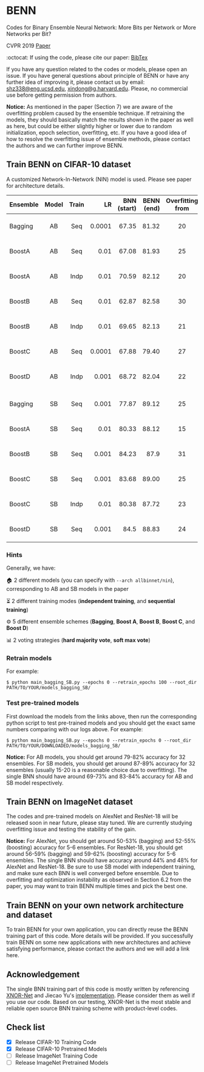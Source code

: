 # BENN
Codes for Binary Ensemble Neural Network: More Bits per Network or More Networks per Bit?

CVPR 2019 [Paper](http://openaccess.thecvf.com/content_CVPR_2019/papers/Zhu_Binary_Ensemble_Neural_Network_More_Bits_per_Network_or_More_CVPR_2019_paper.pdf)

:octocat: If using the code, please cite our paper: [BibTex](http://openaccess.thecvf.com/content_CVPR_2019/html/Zhu_Binary_Ensemble_Neural_Network_More_Bits_per_Network_or_More_CVPR_2019_paper.html)

If you have any question related to the codes or models, please open an issue. If you have general questions about principle of BENN or have any further idea of improving it, please contact us by email: shz338@eng.ucsd.edu, xindong@g.harvard.edu. Please, no commercial use before getting permission from authors.

**Notice:** As mentioned in the paper (Section 7) we are aware of the overfitting problem caused by the ensemble technique. If retraining the models, they should basically match the results shown in the paper as well as here, but could be either slightly higher or lower due to random initialization, epoch selection, overfitting, etc. If you have a good idea of how to resolve the overfitting issue of ensemble methods, please contact the authors and we can further improve BENN.

## Train BENN on CIFAR-10 dataset

A customized Network-In-Network (NIN) model is used. Please see paper for architecture details.

| Ensemble   | Model | Train |     LR | BNN (start) | BENN (end) | Overfitting from | Best Voting |               Models Directory              |              Logs |
|------------|:-----:|:-----:|-------:|------------:|-----------:|:----------------:|:-----------:|:-------------------------------------------:|------------------:|
| Bagging    |   AB  |  Seq  | 0.0001 |       67.35 |      81.32 |        20        |   Soft Max Vote   |            [models](https://drive.google.com/open?id=1PBppowCQOWr7k4jPuyRoSbSdtQBmcP9N)           |    [L](https://drive.google.com/open?id=1J8c1cDiDPIPcFr3-JZN11rwWa8AfCjMw) |
| BoostA   |   AB  |  Seq  |   0.01 |       67.08 |      81.93 |        25        |   Soft Max Vote   |     [models](https://drive.google.com/open?id=181YNIyFWlkMH30xTWxy3A0Pm5hBbBAnD)    |    [L](https://drive.google.com/open?id=1V0Lu6qRxrO6RA3LeeeHZJewvwrSvcVZL) |
| BoostA   |   AB  |  Indp |   0.01 |       70.59 |      82.12 |        20        |   Soft Max Vote   |       [models](https://drive.google.com/open?id=17mwH0zc_ojissgNlu7im1-W2hSsb7nDo)      |   [L](https://drive.google.com/open?id=1ODDG_tuKZZvZBbJLdHsvIoiewcWDu7_3) |
| BoostB |   AB  |  Seq  |   0.01 |       62.87 |      82.58 |        30        |   Soft Max Vote   |  [models](https://drive.google.com/open?id=1tonq6We35NVH6xEr9FpE-En7l2o4Q-1z) |  [L](https://drive.google.com/open?id=1XHeMKAcdjEwW08tLXG3FDfsItqF8jTjr) |
| BoostB |   AB  |  Indp |   0.01 |       69.65 |      82.13 |        21        |   Soft Max Vote   |        [models](https://drive.google.com/open?id=1gSe53ExXjxIxJpqw6j19HXfi08kmzQsQ)        | [L](https://drive.google.com/open?id=1VMR6QmQgaAKh9vHLPe3Ki_VWJG1NWQYM) |
| BoostC  |   AB  |  Seq  | 0.0001 |       67.88 |      79.40 |        27        |   Soft Max Vote   | [models](https://drive.google.com/open?id=1iQSflQg5P3HcD5CGIU_Rz-mGQJv6zx22) |   [L](https://drive.google.com/open?id=1zDUc69ySbMB9OiQshD2zGgqfPErRXqF9)|
| BoostD      |   AB  |  Indp |  0.001 |       68.72 |      82.04 |        22        |   Soft Max Vote   |   [models](https://drive.google.com/open?id=1uuGlTBsJ6vTIIe620otnsHcL6nwzJBqS)   | [L](https://drive.google.com/open?id=1StHIYfDdiyVu2XCrH4xALjswC94X07ML) |
|            |       |       |        |             |            |                  |             |                                             |                   |
| Bagging    |   SB  |  Seq  |  0.001 |       77.87 |      89.12 |        25        |   Soft Max Vote   |        [models](https://drive.google.com/open?id=1LXAaqjn4w3BzCAqxkPumeNXxebXOgu7P)       |    [L](https://drive.google.com/open?id=1jMm_4ICENzA2fs-wWePBroGTtCtS7NIG) |
| BoostA   |   SB  |  Seq  |   0.01 |       80.33 |      88.12 |        15        |   Soft Max Vote   |  [models](https://drive.google.com/open?id=1pDtaywChknD8KaaNxUZDIOlWmmOKTrHq) |    [L](https://drive.google.com/open?id=1YR9kvKhWjbx-pO4pP8743TpUShZi_F7c) |
| BoostB |   SB  |  Seq  |  0.001 |       84.23 |       87.9 |        31        |   Soft Max Vote   |   [models](https://drive.google.com/open?id=11bx-iEIpKLf7cF27OpXNMH61UD-6n1bN)  |  [L](https://drive.google.com/open?id=1crSzVBfJ-C5bh27wOb4cH_ZHZQv5c41p) |
| BoostC  |   SB  |  Seq  |  0.001 |       83.68 |      89.00 |        25        |   Soft Max Vote   |   [models](https://drive.google.com/open?id=1_myF7GbhOJGcb64g0z6xzuFt4s7ywmiu)   |   [L](https://drive.google.com/open?id=1agfjAdntT0llIMt9ERFehHBlOS_Ef6_A) |
| BoostC  |   SB  |  Indp |   0.01 |       80.38 |      87.72 |        23        |   Soft Max Vote   |          [models](https://drive.google.com/open?id=1dNBKR88sSA2-R98yc_3TmFAxUZaED3S8)          |  [L](https://drive.google.com/open?id=1mUPoEeFDrkpl0GX77qzGjY1NNO9KiO1b) |
| BoostD      |   SB  |  Seq  |  0.001 |        84.5 |      88.83 |        24        |   Soft Max Vote   |   [models](https://drive.google.com/open?id=1mhnJFbs3knOsSr-B-YAt1S5v-j29ksJJ)  |  [L](https://drive.google.com/open?id=1CcnXGiN6cWePt-S-uf1xjOtE_qLlpUE6) |
### Hints

Generally, we have:

:house: 2 different models (you can specify with `--arch allbinnet/nin`), corresponding to AB and SB models in the paper

:hourglass_flowing_sand: 2 different training modes (**independent training**, and **sequential training**)

:gear: 5 different ensemble schemes (**Bagging**, **Boost A**, **Boost B**, **Boost C**, and **Boost D**)

:bar_chart: 2 voting strategies (**hard majority vote**, **soft max vote**)

### Retrain models

For example:

`$ python main_bagging_SB.py --epochs 0 --retrain_epochs 100 --root_dir PATH/TO/YOUR/models_bagging_SB/`

### Test pre-trained models

First download the models from the links above, then run the corresponding python script to test pre-trained models and you should get the exact same numbers comparing with our logs above. For example:

```$ python main_bagging_SB.py --epochs 0 --retrain_epochs 0 --root_dir PATH/TO/YOUR/DOWNLOADED/models_bagging_SB/```

**Notice:** For AB models, you should get around 79-82% accuracy for 32 ensembles. For SB models, you should get around 87-89% accuracy for 32 ensembles (usually 15-20 is a reasonable choice due to overfitting). The single BNN should have around 69-73% and 83-84% accuracy for AB and SB model respectively.

## Train BENN on ImageNet dataset

The codes and pre-trained models on AlexNet and ResNet-18 will be released soon in near future, please stay tuned. We are currently studying overfitting issue and testing the stability of the gain.

**Notice:** For AlexNet, you should get around 50-53% (bagging) and 52-55% (boosting) accuracy for 5-6 ensembles. For ResNet-18, you should get around 56-59% (bagging) and 59-62% (boosting) accuracy for 5-6 ensembles. The single BNN 
should have accuracy around 44% and 48% for AlexNet and ResNet-18. Be sure to use SB model with independent training, and make sure each BNN is well converged before ensemble. Due to overfitting and optimization instability as observed in Section 6.2 from the paper, you may want to train BENN multiple times and pick the best one.


## Train BENN on your own network architecture and dataset

To train BENN for your own application, you can directly reuse the BENN training part of this code. More details will be provided. If you successfully train BENN on some new applications with new architectures and achieve satisfying performance, please contact the authors and we will add a link here.

## Acknowledgement

The single BNN training part of this code is mostly written by referencing [XNOR-Net](https://arxiv.org/abs/1603.05279) and Jiecao Yu's [implementation](https://github.com/jiecaoyu/XNOR-Net-PyTorch). Please consider them as well if you 
use our code. Based on our testing, XNOR-Net is the most stable and reliable open source BNN training scheme with product-level codes.

## Check list

- [x] Release CIFAR-10 Training Code
- [x] Release CIFAR-10 Pretrained Models
- [ ] Release ImageNet Training Code
- [ ] Release ImageNet Pretrained Models
